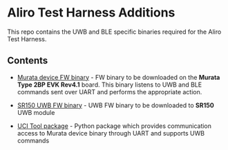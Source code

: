 # Aliro Test Harness Additions

This repo contains the UWB and BLE specific binaries required for the Aliro Test Harness.

## Contents

- [Murata device FW binary](uwb_ble_device_fw-v05.00.00.bin) - FW binary to be downloaded on the **Murata Type 2BP EVK Rev4.1** board. 
  This binary listens to UWB and BLE commands sent over UART and performs the appropriate action.

- [SR150 UWB FW binary](ALIRO_IOT_SR150_FW_v46.42.02.bin) - UWB FW binary to be downloaded to **SR150** UWB module

- [UCI Tool package](ucitool-2.0.2-py3-none-any.whl) - Python package which provides communication access to Murata device binary through UART
  and supports UWB commands
